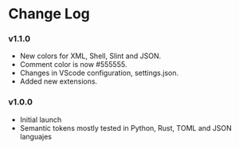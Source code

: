# Change Log

### v1.1.0

- New colors for XML, Shell, Slint and JSON.
- Comment color is now #555555.
- Changes in VScode configuration, settings.json.
- Added new extensions.

### v1.0.0

- Initial launch
- Semantic tokens mostly tested in Python, Rust, TOML and JSON languajes
